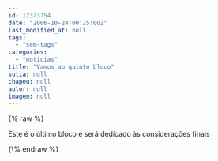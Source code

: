 ```yaml
---
id: 12373754
date: "2006-10-24T00:25:00Z"
last_modified_at: null
tags:
  - "sem-tags"
categories:
  - "noticias"
title: "Vamos ao quinto bloco"
sutia: null
chapeu: null
autor: null
imagem: null
---
```

{\% raw %}
<p>Este é o último bloco e será dedicado às considerações finais </p>
{\% endraw %}